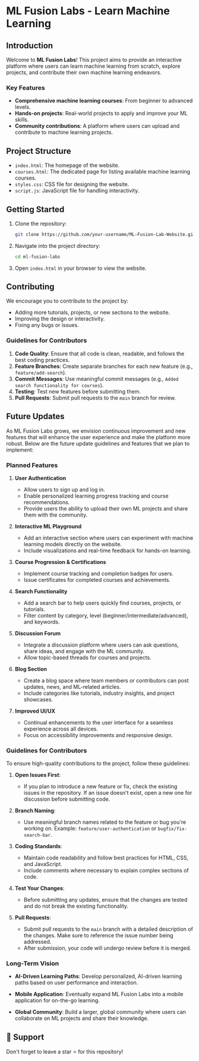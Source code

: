 # ML Fusion Labs - Learn Machine Learning

## Introduction

Welcome to **ML Fusion Labs**! This project aims to provide an interactive platform where users can learn machine learning from scratch, explore projects, and contribute their own machine learning endeavors.

### Key Features

- **Comprehensive machine learning courses**: From beginner to advanced levels.
- **Hands-on projects**: Real-world projects to apply and improve your ML skills.
- **Community contributions**: A platform where users can upload and contribute to machine learning projects.

## Project Structure

- `index.html`: The homepage of the website.
- `courses.html`: The dedicated page for listing available machine learning courses.
- `styles.css`: CSS file for designing the website.
- `script.js`: JavaScript file for handling interactivity.
  
## Getting Started

1. Clone the repository:
    ```bash
    git clone https://github.com/your-username/ML-Fusion-Lab-Website.git
    ```
2. Navigate into the project directory:
    ```bash
    cd ml-fusion-labs
    ```
3. Open `index.html` in your browser to view the website.

## Contributing

We encourage you to contribute to the project by:

- Adding more tutorials, projects, or new sections to the website.
- Improving the design or interactivity.
- Fixing any bugs or issues.

### Guidelines for Contributors

1. **Code Quality**: Ensure that all code is clean, readable, and follows the best coding practices.
2. **Feature Branches**: Create separate branches for each new feature (e.g., `feature/add-search`).
3. **Commit Messages**: Use meaningful commit messages (e.g., `Added search functionality for courses`).
4. **Testing**: Test new features before submitting them.
5. **Pull Requests**: Submit pull requests to the `main` branch for review.

## Future Updates

As ML Fusion Labs grows, we envision continuous improvement and new features that will enhance the user experience and make the platform more robust. Below are the future update guidelines and features that we plan to implement:

### Planned Features

1. **User Authentication**
    - Allow users to sign up and log in.
    - Enable personalized learning progress tracking and course recommendations.
    - Provide users the ability to upload their own ML projects and share them with the community.

2. **Interactive ML Playground**
    - Add an interactive section where users can experiment with machine learning models directly on the website.
    - Include visualizations and real-time feedback for hands-on learning.

3. **Course Progression & Certifications**
    - Implement course tracking and completion badges for users.
    - Issue certificates for completed courses and achievements.

4. **Search Functionality**
    - Add a search bar to help users quickly find courses, projects, or tutorials.
    - Filter content by category, level (beginner/intermediate/advanced), and keywords.

5. **Discussion Forum**
    - Integrate a discussion platform where users can ask questions, share ideas, and engage with the ML community.
    - Allow topic-based threads for courses and projects.

6. **Blog Section**
    - Create a blog space where team members or contributors can post updates, news, and ML-related articles.
    - Include categories like tutorials, industry insights, and project showcases.

7. **Improved UI/UX**
    - Continual enhancements to the user interface for a seamless experience across all devices.
    - Focus on accessibility improvements and responsive design.

### Guidelines for Contributors

To ensure high-quality contributions to the project, follow these guidelines:

1. **Open Issues First**: 
    - If you plan to introduce a new feature or fix, check the existing issues in the repository. If an issue doesn't exist, open a new one for discussion before submitting code.
  
2. **Branch Naming**: 
    - Use meaningful branch names related to the feature or bug you're working on. Example: `feature/user-authentication` or `bugfix/fix-search-bar`.
  
3. **Coding Standards**:
    - Maintain code readability and follow best practices for HTML, CSS, and JavaScript.
    - Include comments where necessary to explain complex sections of code.
  
4. **Test Your Changes**:
    - Before submitting any updates, ensure that the changes are tested and do not break the existing functionality.
  
5. **Pull Requests**:
    - Submit pull requests to the `main` branch with a detailed description of the changes. Make sure to reference the issue number being addressed.
    - After submission, your code will undergo review before it is merged.

### Long-Term Vision

- **AI-Driven Learning Paths**: Develop personalized, AI-driven learning paths based on user performance and interaction.

- **Mobile Application**: Eventually expand ML Fusion Labs into a mobile application for on-the-go learning.

- **Global Community**: Build a larger, global community where users can collaborate on ML projects and share their knowledge.

## 🙏 Support

Don't forget to leave a star ⭐ for this repository!
